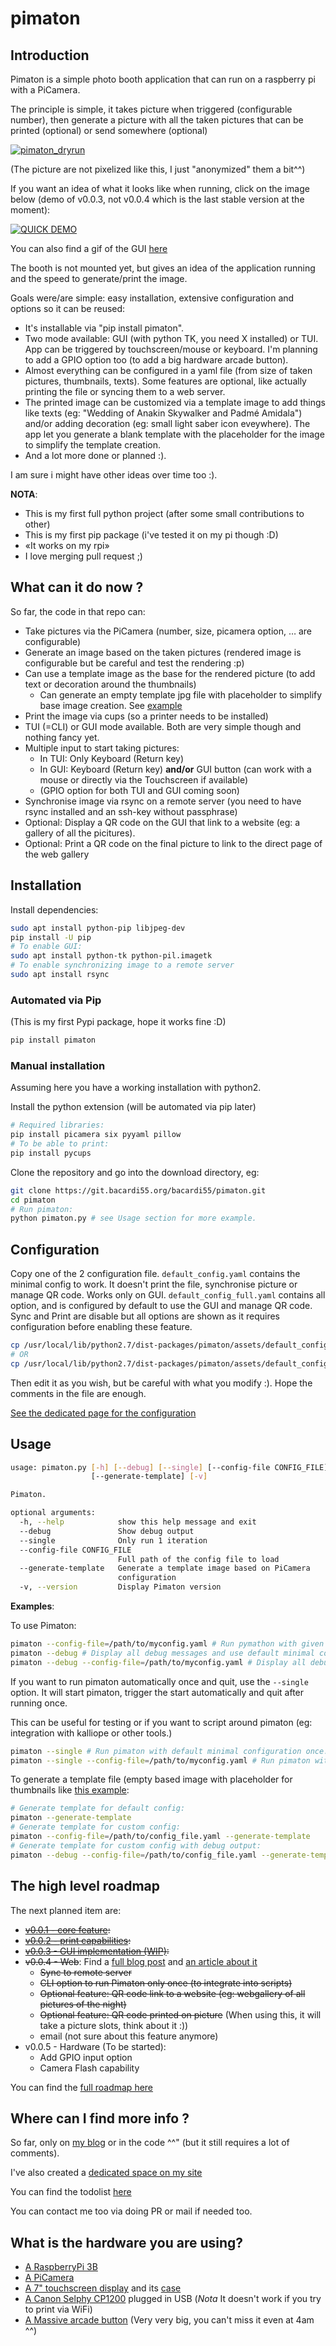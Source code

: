 # pimaton

## Introduction

Pimaton is a simple photo booth application that can run on a raspberry pi with a PiCamera.

The principle is simple, it takes picture when triggered (configurable number), then generate a picture with all the taken pictures that can be printed (optional) or send somewhere (optional)

[![pimaton_dryrun](https://git.bacardi55.org/bacardi55/pimaton/raw/master/docs/assets/pimaton_dryrun_thumbnail.jpg)](/docs/assets/pimaton_dryrun.jpg)

(The picture are not pixelized like this, I just "anonymized" them a bit^^)


If you want an idea of what it looks like when running, click on the image below (demo of v0.0.3, not v0.0.4 which is the last stable version at the moment):

[![QUICK DEMO](https://img.youtube.com/vi/HJ43O-nPQzw/0.jpg)](https://www.youtube.com/watch?v=HJ43O-nPQzw)

You can also find a gif of the GUI [here](https://bacardi55.org/2018/02/06/pimaton-is-now-installable-via-pip.html)

The booth is not mounted yet, but gives an idea of the application running and the speed to generate/print the image.

Goals were/are simple: easy installation, extensive configuration and options so it can be reused: 
- It's installable via "pip install pimaton".
- Two mode available: GUI (with python TK, you need X installed) or TUI. App can be triggered by touchscreen/mouse or keyboard. I'm planning to add a GPIO option too (to add a big hardware arcade button).
- Almost everything can be configured in a yaml file (from size of taken pictures, thumbnails, texts). Some features are optional, like actually printing the file or syncing them to a web server.
- The printed image can be customized via a template image to add things like texts (eg: "Wedding of Anakin Skywalker and Padmé Amidala") and/or adding decoration (eg: small light saber icon eveywhere). The app let you generate a blank template with the placeholder for the image to simplify the template creation.
- And a lot more done or planned :).

I am sure i might have other ideas over time too :).

**NOTA**:
- This is my first full python project (after some small contributions to other)
- This is my first pip package (i've tested it on my pi though :D)
- «It works on my rpi»
- I love merging pull request ;)


## What can it do now ?

So far, the code in that repo can:
- Take pictures via the PiCamera (number, size, picamera option, … are configurable)
- Generate an image based on the taken pictures (rendered image is configurable but be careful and test the rendering :p)
- Can use a template image as the base for the rendered picture (to add text or decoration around the thumbnails)
  - Can generate an empty template jpg file with placeholder to simplify base image creation. See [example](docs/assets/pimaton_template.jpg)
- Print the image via cups (so a printer needs to be installed)
- TUI (=CLI) or GUI mode available. Both are very simple though and nothing fancy yet.
- Multiple input to start taking pictures:
    - In TUI: Only Keyboard (Return key)
    - In GUI: Keyboard (Return key) **and/or** GUI button (can work with a mouse or directly via the Touchscreen if available)
    - (GPIO option for both TUI and GUI coming soon)
- Synchronise image via rsync on a remote server (you need to have rsync installed and an ssh-key without passphrase)
- Optional: Display a QR code on the GUI that link to a website (eg: a gallery of all the picitures).
- Optional: Print a QR code on the final picture to link to the direct page of the web gallery


## Installation

Install dependencies:

```bash
sudo apt install python-pip libjpeg-dev
pip install -U pip
# To enable GUI:
sudo apt install python-tk python-pil.imagetk
# To enable synchronizing image to a remote server
sudo apt install rsync
```

### Automated via Pip

(This is my first Pypi package, hope it works fine :D)

```bash
pip install pimaton
```

### Manual installation

Assuming here you have a working installation with python2.

Install the python extension (will be automated via pip later)

```bash
# Required libraries:
pip install picamera six pyyaml pillow
# To be able to print:
pip install pycups
```

Clone the repository and go into the download directory, eg:

``` bash
git clone https://git.bacardi55.org/bacardi55/pimaton.git
cd pimaton
# Run pimaton:
python pimaton.py # see Usage section for more example.
```

## Configuration

Copy one of the 2 configuration file.
```default_config.yaml``` contains the minimal config to work. It doesn't print the file, synchronise picture or manage QR code. Works only on GUI.
```default_config_full.yaml``` contains all option, and is configured by default to use the GUI and manage QR code. Sync and Print are disable but all options are shown as it requires configuration before enabling these feature.

```bash
cp /usr/local/lib/python2.7/dist-packages/pimaton/assets/default_config.yaml /path/to/myconfig.yaml
# OR
cp /usr/local/lib/python2.7/dist-packages/pimaton/assets/default_config_full.yaml /path/to/myconfig.yaml
```

Then edit it as you wish, but be careful with what you modify :). Hope the comments in the file are enough.

[See the dedicated page for the configuration](docs/configuration.md)

## Usage

```bash
usage: pimaton.py [-h] [--debug] [--single] [--config-file CONFIG_FILE]
                  [--generate-template] [-v]

Pimaton.

optional arguments:
  -h, --help            show this help message and exit
  --debug               Show debug output
  --single              Only run 1 iteration
  --config-file CONFIG_FILE
                        Full path of the config file to load
  --generate-template   Generate a template image based on PiCamera
                        configuration
  -v, --version         Display Pimaton version
```

**Examples**:

To use Pimaton:

```bash
pimaton --config-file=/path/to/myconfig.yaml # Run pymathon with given config file - should be the "production mode" command.
pimaton --debug # Display all debug messages and use default minimal config file.
pimaton --debug --config-file=/path/to/myconfig.yaml # Display all debug messages and use custom config file.
```

If you want to run pimaton automatically once and quit, use the ```--single``` option. It will start pimaton, trigger the start automatically and quit after running once.

This can be useful for testing or if you want to script around pimaton (eg: integration with kalliope or other tools.)

```bash
pimaton --single # Run pimaton with default minimal configuration once.
pimaton --single --config-file=/path/to/myconfig.yaml # Run pimaton with custom configuration only once.
```

To generate a template file (empty based image with placeholder for thumbnails like [this example](docs/assets/pimaton_template.jpg):

```bash
# Generate template for default config:
pimaton --generate-template
# Generate template for custom config:
pimaton --config-file=/path/to/config_file.yaml --generate-template
# Generate template for custom config with debug output:
pimaton --debug --config-file=/path/to/config_file.yaml --generate-template
```


## The high level roadmap

The next planned item are:

- ~~[v0.0.1 - core feature](docs/roadmap.md):~~
- ~~[v0.0.2 - print capabilities](docs/roadmap.md):~~
- ~~[v0.0.3 - GUI implementation (WIP)](docs/roadmap.md):~~
- ~~v0.0.4 - Web~~: Find a [full blog post](https://bacardi55.org/2018/02/13/having-all-pimaton-pictures-available-on-a-webgallery.html) and [an article about it](https://bacardi55.org/pimaton/part5-optional-webgallery.html)
  - ~~Sync to remote server~~
  - ~~CLI option to run Pimaton only once (to integrate into scripts)~~
  - ~~Optional feature: QR code link to a website (eg: webgallery of all pictures of the night)~~
  - ~~Optional feature: QR code printed on picture~~ (When using this, it will take a picture slots, think about it :))
  - email (not sure about this feature anymore)
- v0.0.5 - Hardware (To be started):
  - Add GPIO input option
  - Camera Flash capability

You can find the [full roadmap here](docs/roadmap.md)


## Where can I find more info ?

So far, only on [my blog](https://bacardi55.org/tags.html#pimaton) or in the code ^^" (but it still requires a lot of comments).

I've also created a [dedicated space on my site](https://bacardi55.org/pimaton.html)

You can find the todolist [here](docs/todo.md)

You can contact me too via doing PR or mail if needed too.

## What is the hardware you are using?

- [A RaspberryPi 3B](https://thepihut.com/collections/raspberry-pi/products/raspberry-pi-3-model-b)
- [A PiCamera](https://thepihut.com/collections/raspberry-pi-camera/products/raspberry-pi-camera-module?variant=758603005)
- [A 7" touchscreen display](https://thepihut.com/collections/raspberry-pi-screens/products/official-raspberry-pi-7-touchscreen-display?variant=4916536388) and its [case](https://thepihut.com/collections/raspberry-pi-screens/products/official-raspberry-pi-7-touchscreen-display?variant=4916536388)
- [A Canon Selphy CP1200](https://www.canon.fr/for_home/product_finder/printers/direct_photo/selphy_cp1200/) plugged in USB (*Nota* It doesn't work if you try to print via WiFi)
- [A Massive arcade button](https://www.adafruit.com/product/1185) (Very very big, you can't miss it even at 4am ^^)

